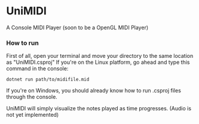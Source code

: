 # UniMIDI
A Console MIDI Player (soon to be a OpenGL MIDI Player)

### How to run
First of all, open your terminal and move your directory to the same location as "UniMIDI.csproj"
If you're on the Linux platform, go ahead and type this command in the console:

```dotnet run path/to/midifile.mid```

If you're on Windows, you should already know how to run .csproj files through the console.

UniMIDI will simply visualize the notes played as time progresses. (Audio is not yet implemented)
